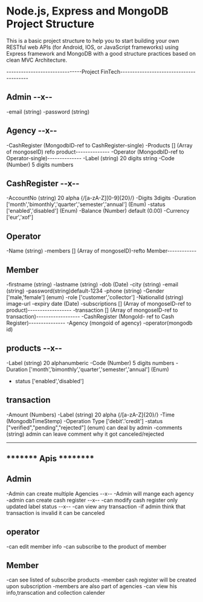 # Node.js, Express and MongoDB Project Structure 
This is a basic project structure to help you to start building your own RESTful web APIs (for Android, IOS, or JavaScript frameworks) using Express framework and MongoDB with a good structure practices based on clean MVC Architecture.

-------------------------------Project FinTech----------------------------------------

## Admin --x--
-email (string)
-password (string)

## Agency --x--
-CashRegister (MongodbID-ref to CashRegister-single)
-Products [] (Array of mongoseID) refo product--------------
-Operator (MongodbID-ref to Operator-single)--------------
-Label (string) 20 digits string 
-Code (Number) 5 digits numbers

## CashRegister --x--
-AccountNo (string)  20 alpha {/[a-zA-Z][0-9]{20}/}
-Digits 3digits
-Duration  ['month','bimonthly','quarter','semester','annual'] (Enum)
-status		['enabled','disabled'] (Enum)
-Balance (Number) default (0.00)
-Currency ['eur','xof']

## Operator
-Name (string)
-members [] (Array of mongoseID)-refto Member------------

## Member
-firstname (string)
-lastname (string)
-dob (Date)
-city (string)
-email (string)
-password(string)default-1234
-phone (string)
-Gender ['male,'female'] (enum)
-role ['customer','collector']
-NationalId (string) image-url
-expiry date (Date)
-subscriptions [] (Array of mongoseID-ref to product)------------------
-transaction [] (Array of mongoseID-ref to transaction)------------------
-CashRegister (MongoId- ref to Cash Register)---------------
-Agency (mongoid of agency)
-operator(mongodb id)
## products --x--
-Label (string) 20 alphanumberic 
-Code (Number) 5 digits numbers
-Duration  ['month','bimonthly','quarter','semester','annual'] (Enum)
- status ['enabled','disabled']

## transaction
-Amount (Numbers)
-Label (string)  20 alpha {/[a-zA-Z]{20}/}
-Time (MongodbTimeStemp)
-Operation Type ['debit'.'credit']
-status ["verified","pending","rejected"] (enum) can deal by admin
-comments (string) admin can leave comment why it got canceled/rejected

-----------------------------------------------------------------------
## ******* Apis ********
## Admin
-Admin can create multiple Agencies --x--
-Admin will mange each agency 
-admin can create cash register --x--
-can modify cash register only updated label status --x--
-can view any transaction
-if admin think that transaction is invalid it can be canceled
## operator
-can edit member info
-can subscribe to the product of member

## Member
-can see listed of subscribe products
-member cash register will be created upon subscription
-members are also part of agencies
-can view his info,transcation and collection calender

